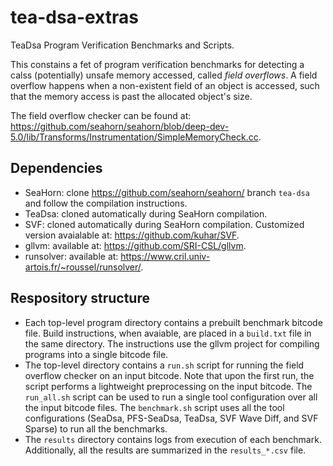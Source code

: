 # tea-dsa-extras
TeaDsa Program Verification Benchmarks and Scripts.

This constains a fet of program verification benchmarks for detecting a calss (potentially) unsafe memory accessed,
called *field overflows*. A field overflow happens when a non-existent field of an object is accessed, such that the
memory access is past the allocated object's size.

The field overflow checker can be found at: https://github.com/seahorn/seahorn/blob/deep-dev-5.0/lib/Transforms/Instrumentation/SimpleMemoryCheck.cc.

## Dependencies
* SeaHorn: clone https://github.com/seahorn/seahorn/ branch `tea-dsa` and follow the compilation instructions.
* TeaDsa: cloned automatically during SeaHorn compilation.
* SVF: cloned automatically during SeaHorn compilation. Customized version avaialable at: https://github.com/kuhar/SVF.
* gllvm: available at: https://github.com/SRI-CSL/gllvm.
* runsolver: available at: https://www.cril.univ-artois.fr/~roussel/runsolver/.

## Respository structure

* Each top-level program directory contains a prebuilt benchmark bitcode file.
  Build instructions, when avaiable, are placed in a `build.txt` file in the same directory.
  The instructions use the gllvm project for compiling programs into a single bitcode file.
* The top-level directory contains a `run.sh` script for running the field overflow checker on an input bitcode.
  Note that upon the first run, the script performs a lightweight preprocessing on the input bitcode. The `run_all.sh` script can be used to run a single tool configuration over all the input bitcode files.
  The `benchmark.sh` script uses all the tool configurations (SeaDsa, PFS-SeaDsa, TeaDsa, SVF Wave Diff, and SVF Sparse)
  to run all the benchmarks.
* The `results` directory contains logs from execution of each benchmark.
  Additionally, all the results are summarized in the `results_*.csv` file.
